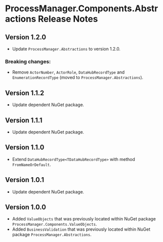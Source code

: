 # ProcessManager.Components.Abstractions Release Notes

## Version 1.2.0

- Update `ProcessManager.Abstractions` to version 1.2.0.

### Breaking changes:

- Remove `ActorNumber`, `ActorRole`, `DataHubRecordType` and `EnumerationRecordType` (moved to `ProcessManager.Abstractions`).

## Version 1.1.2

- Update dependent NuGet package.

## Version 1.1.1

- Update dependent NuGet package.

## Version 1.1.0

- Extend `DataHubRecordType<TDataHubRecordType>` with method `FromNameOrDefault`.

## Version 1.0.1

- Update dependent NuGet package.

## Version 1.0.0

- Added `ValueObjects` that was previously located within NuGet package `ProcessManager.Components.ValueObjects`.
- Added `BusinessValidation` that was previously located within NuGet package `ProcessManager.Abstractions`.
